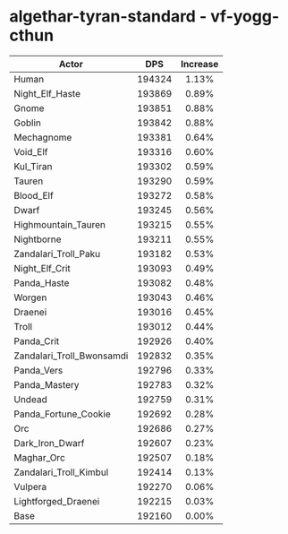 # algethar-tyran-standard - vf-yogg-cthun
| Actor | DPS | Increase |
|---|:---:|:---:|
|Human|194324|1.13%|
|Night_Elf_Haste|193869|0.89%|
|Gnome|193851|0.88%|
|Goblin|193842|0.88%|
|Mechagnome|193381|0.64%|
|Void_Elf|193316|0.60%|
|Kul_Tiran|193302|0.59%|
|Tauren|193290|0.59%|
|Blood_Elf|193272|0.58%|
|Dwarf|193245|0.56%|
|Highmountain_Tauren|193215|0.55%|
|Nightborne|193211|0.55%|
|Zandalari_Troll_Paku|193182|0.53%|
|Night_Elf_Crit|193093|0.49%|
|Panda_Haste|193082|0.48%|
|Worgen|193043|0.46%|
|Draenei|193016|0.45%|
|Troll|193012|0.44%|
|Panda_Crit|192926|0.40%|
|Zandalari_Troll_Bwonsamdi|192832|0.35%|
|Panda_Vers|192796|0.33%|
|Panda_Mastery|192783|0.32%|
|Undead|192759|0.31%|
|Panda_Fortune_Cookie|192692|0.28%|
|Orc|192686|0.27%|
|Dark_Iron_Dwarf|192607|0.23%|
|Maghar_Orc|192507|0.18%|
|Zandalari_Troll_Kimbul|192414|0.13%|
|Vulpera|192270|0.06%|
|Lightforged_Draenei|192215|0.03%|
|Base|192160|0.00%|
